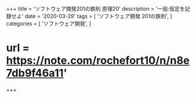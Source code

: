 +++
title = 'ソフトウェア開発201の鉄則 原理20'
description = '一般:仮定を記録せよ'
date = '2020-03-29'
tags = [
    'ソフトウェア開発 201の鉄則',
]
categories = [
    'ソフトウェア開発',
]
# url = https://note.com/rochefort10/n/n8e7db9f46a11'
+++
